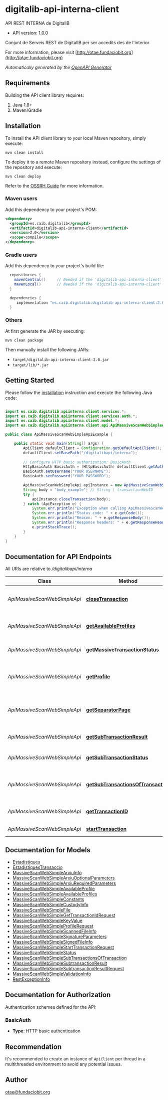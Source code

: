 # digitalib-api-interna-client

API REST INTERNA de DigitalIB

- API version: 1.0.0

Conjunt de Serveis REST de DigitalIB per ser accedits des de l'interior

  For more information, please visit [http://otae.fundaciobit.org](http://otae.fundaciobit.org)

*Automatically generated by the [OpenAPI Generator](https://openapi-generator.tech)*

## Requirements

Building the API client library requires:

1. Java 1.8+
2. Maven/Gradle

## Installation

To install the API client library to your local Maven repository, simply execute:

```shell
mvn clean install
```

To deploy it to a remote Maven repository instead, configure the settings of the repository and execute:

```shell
mvn clean deploy
```

Refer to the [OSSRH Guide](http://central.sonatype.org/pages/ossrh-guide.html) for more information.

### Maven users

Add this dependency to your project's POM:

```xml
<dependency>
  <groupId>es.caib.digitalib</groupId>
  <artifactId>digitalib-api-interna-client</artifactId>
  <version>2.0</version>
  <scope>compile</scope>
</dependency>
```

### Gradle users

Add this dependency to your project's build file:

```groovy
  repositories {
    mavenCentral()     // Needed if the 'digitalib-api-interna-client' jar has been published to maven central.
    mavenLocal()       // Needed if the 'digitalib-api-interna-client' jar has been published to the local maven repo.
  }

  dependencies {
     implementation "es.caib.digitalib:digitalib-api-interna-client:2.0"
  }
```

### Others

At first generate the JAR by executing:

```shell
mvn clean package
```

Then manually install the following JARs:

- `target/digitalib-api-interna-client-2.0.jar`
- `target/lib/*.jar`

## Getting Started

Please follow the [installation](#installation) instruction and execute the following Java code:

```java

import es.caib.digitalib.apiinterna.client.services.*;
import es.caib.digitalib.apiinterna.client.services.auth.*;
import es.caib.digitalib.apiinterna.client.model.*;
import es.caib.digitalib.apiinterna.client.api.ApiMassiveScanWebSimpleApi;

public class ApiMassiveScanWebSimpleApiExample {

    public static void main(String[] args) {
        ApiClient defaultClient = Configuration.getDefaultApiClient();
        defaultClient.setBasePath("/digitalibapi/interna");
        
        // Configure HTTP basic authorization: BasicAuth
        HttpBasicAuth BasicAuth = (HttpBasicAuth) defaultClient.getAuthentication("BasicAuth");
        BasicAuth.setUsername("YOUR USERNAME");
        BasicAuth.setPassword("YOUR PASSWORD");

        ApiMassiveScanWebSimpleApi apiInstance = new ApiMassiveScanWebSimpleApi(defaultClient);
        String body = "body_example"; // String | transactionWebID
        try {
            apiInstance.closeTransaction(body);
        } catch (ApiException e) {
            System.err.println("Exception when calling ApiMassiveScanWebSimpleApi#closeTransaction");
            System.err.println("Status code: " + e.getCode());
            System.err.println("Reason: " + e.getResponseBody());
            System.err.println("Response headers: " + e.getResponseHeaders());
            e.printStackTrace();
        }
    }
}

```

## Documentation for API Endpoints

All URIs are relative to */digitalibapi/interna*

Class | Method | HTTP request | Description
------------ | ------------- | ------------- | -------------
*ApiMassiveScanWebSimpleApi* | [**closeTransaction**](docs/ApiMassiveScanWebSimpleApi.md#closeTransaction) | **POST** /secure/apimassivescanwebsimple/v1/closeTransaction | Tanca una transacció a partir del seu transaccionWebID
*ApiMassiveScanWebSimpleApi* | [**getAvailableProfiles**](docs/ApiMassiveScanWebSimpleApi.md#getAvailableProfiles) | **POST** /secure/apimassivescanwebsimple/v1/getAvailableProfiles | Retorna els Perfils Disponibles per aquest usuari aplicacio
*ApiMassiveScanWebSimpleApi* | [**getMassiveTransactionStatus**](docs/ApiMassiveScanWebSimpleApi.md#getMassiveTransactionStatus) | **POST** /secure/apimassivescanwebsimple/v1/getMassiveTransactionStatus | Retorna l&#39;estat d&#39;una transacció massiva
*ApiMassiveScanWebSimpleApi* | [**getProfile**](docs/ApiMassiveScanWebSimpleApi.md#getProfile) | **POST** /secure/apimassivescanwebsimple/v1/getProfile | Retorna el PDF que s&#39;ha de ficar entre els diferents documents a escanejar
*ApiMassiveScanWebSimpleApi* | [**getSeparatorPage**](docs/ApiMassiveScanWebSimpleApi.md#getSeparatorPage) | **POST** /secure/apimassivescanwebsimple/v1/getSeparatorPage | Retorna el PDF que s&#39;ha de ficar entre els diferents documents a escanejar
*ApiMassiveScanWebSimpleApi* | [**getSubTransactionResult**](docs/ApiMassiveScanWebSimpleApi.md#getSubTransactionResult) | **POST** /secure/apimassivescanwebsimple/v1/getSubTransactionResult | Retorna els resultats d&#39;una subtransacció.
*ApiMassiveScanWebSimpleApi* | [**getSubTransactionStatus**](docs/ApiMassiveScanWebSimpleApi.md#getSubTransactionStatus) | **POST** /secure/apimassivescanwebsimple/v1/getSubTransactionStatus | Retorna l&#39;estat d&#39;una subtransacció.
*ApiMassiveScanWebSimpleApi* | [**getSubTransactionsOfTransaction**](docs/ApiMassiveScanWebSimpleApi.md#getSubTransactionsOfTransaction) | **POST** /secure/apimassivescanwebsimple/v1/getSubTransactionsOfTransaction | Retorna el PDF que s&#39;ha de ficar entre els diferents documents a escanejar
*ApiMassiveScanWebSimpleApi* | [**getTransactionID**](docs/ApiMassiveScanWebSimpleApi.md#getTransactionID) | **POST** /secure/apimassivescanwebsimple/v1/getTransactionID | Retorna una transacció a partir de l&#39;identificador
*ApiMassiveScanWebSimpleApi* | [**startTransaction**](docs/ApiMassiveScanWebSimpleApi.md#startTransaction) | **POST** /secure/apimassivescanwebsimple/v1/startTransaction | Posa en marxa una transacció


## Documentation for Models

 - [Estadistiques](docs/Estadistiques.md)
 - [EstadistiquesTransaccio](docs/EstadistiquesTransaccio.md)
 - [MassiveScanWebSimpleArxiuInfo](docs/MassiveScanWebSimpleArxiuInfo.md)
 - [MassiveScanWebSimpleArxiuOptionalParameters](docs/MassiveScanWebSimpleArxiuOptionalParameters.md)
 - [MassiveScanWebSimpleArxiuRequiredParameters](docs/MassiveScanWebSimpleArxiuRequiredParameters.md)
 - [MassiveScanWebSimpleAvailableProfile](docs/MassiveScanWebSimpleAvailableProfile.md)
 - [MassiveScanWebSimpleAvailableProfiles](docs/MassiveScanWebSimpleAvailableProfiles.md)
 - [MassiveScanWebSimpleConstants](docs/MassiveScanWebSimpleConstants.md)
 - [MassiveScanWebSimpleCustodyInfo](docs/MassiveScanWebSimpleCustodyInfo.md)
 - [MassiveScanWebSimpleFile](docs/MassiveScanWebSimpleFile.md)
 - [MassiveScanWebSimpleGetTransactionIdRequest](docs/MassiveScanWebSimpleGetTransactionIdRequest.md)
 - [MassiveScanWebSimpleKeyValue](docs/MassiveScanWebSimpleKeyValue.md)
 - [MassiveScanWebSimpleProfileRequest](docs/MassiveScanWebSimpleProfileRequest.md)
 - [MassiveScanWebSimpleScannedFileInfo](docs/MassiveScanWebSimpleScannedFileInfo.md)
 - [MassiveScanWebSimpleSignatureParameters](docs/MassiveScanWebSimpleSignatureParameters.md)
 - [MassiveScanWebSimpleSignedFileInfo](docs/MassiveScanWebSimpleSignedFileInfo.md)
 - [MassiveScanWebSimpleStartTransactionRequest](docs/MassiveScanWebSimpleStartTransactionRequest.md)
 - [MassiveScanWebSimpleStatus](docs/MassiveScanWebSimpleStatus.md)
 - [MassiveScanWebSimpleSubTransactionsOfTransaction](docs/MassiveScanWebSimpleSubTransactionsOfTransaction.md)
 - [MassiveScanWebSimpleSubtransactionResult](docs/MassiveScanWebSimpleSubtransactionResult.md)
 - [MassiveScanWebSimpleSubtransactionResultRequest](docs/MassiveScanWebSimpleSubtransactionResultRequest.md)
 - [MassiveScanWebSimpleValidationInfo](docs/MassiveScanWebSimpleValidationInfo.md)
 - [RestExceptionInfo](docs/RestExceptionInfo.md)


<a id="documentation-for-authorization"></a>
## Documentation for Authorization


Authentication schemes defined for the API:
<a id="BasicAuth"></a>
### BasicAuth


- **Type**: HTTP basic authentication


## Recommendation

It's recommended to create an instance of `ApiClient` per thread in a multithreaded environment to avoid any potential issues.

## Author

otae@fundaciobit.org

